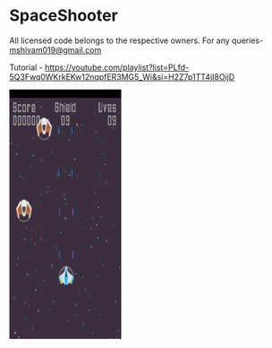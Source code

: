 # SpaceShooter


 
All licensed code belongs to the respective owners. For any queries- mshivam019@gmail.com 

Tutorial - https://youtube.com/playlist?list=PLfd-5Q3Fwq0WKrkEKw12nqpfER3MG5_Wi&si=H2Z7p1TT4jI8OijD


<img src="https://raw.githubusercontent.com/mshivam019/SpaceShooter/master/screenshot.jpg?raw=true" width="200">
